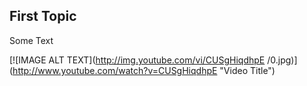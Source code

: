 ## First Topic

Some Text

[![IMAGE ALT TEXT](http://img.youtube.com/vi/CUSgHiqdhpE /0.jpg)]
(http://www.youtube.com/watch?v=CUSgHiqdhpE "Video Title")

